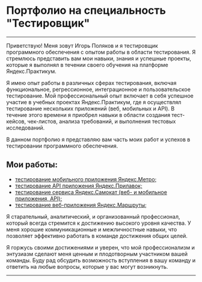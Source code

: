 # Портфолио на специальность "Тестировщик"

---

Приветствую! Меня зовут Игорь Поляков и я тестировщик программного обеспечения с опытом работы в области тестирования. Я стремлюсь представить вам мои навыки, знания и успешные проекты, которые я выполнял в течении своего обучения на платформе Яндекс.Практикум.

Я имею опыт работы в различных сферах тестирования, включая функциональное, регрессионное, интеграционное и пользовательское тестирование. Мой профессиональный опыт включает в себя успешное участие в учебных проектах Яндекс.Практикум, где я осуществлял тестирование нескольких приложений (веб, мобильных и API). В течение этого времени я приобрел навыки в области создания тест-кейсов, чек-листов, анализа требований, и выполнения тестовых исследований.

В данном портфолио я представляю вам часть моих работ и успехов в тестировании программного обеспечения.

## Мои работы:

- [тестирование мобильного приложения Яндекс.Метро;][1]
- [тестирование API приложения Яндекс.Прилавок;][2]
- [тестирование сервиса Яндекс.Самокат (веб- и мобильное приложения, API);][3]
- [тестирование веб-приложения Яндекс.Маршруты;][4]

Я старательный, аналитический, и организованный профессионал, который всегда стремится к достижению высокого уровня качества. У меня хорошие коммуникационные и межличностные навыки, что позволяет эффективно работать в команде достижения общих целей.

Я горжусь своими достижениями и уверен, что мой профессионализм и энтузиазм сделают меня ценным и плодотворным участником вашей команды. Буду рад обсудить возможность вступления в вашу команду и ответить на любые вопросы, которые у вас могут возникнуть.

---
[1]: (https://github.com/igorpolykov/yandex-metro-mobile-app-testing)
[2]: (https://github.com/igorpolykov/yandex-counter-API-testing)
[3]: (https://github.com/igorpolykov/yandex-scooter-testing)
[4]: ()